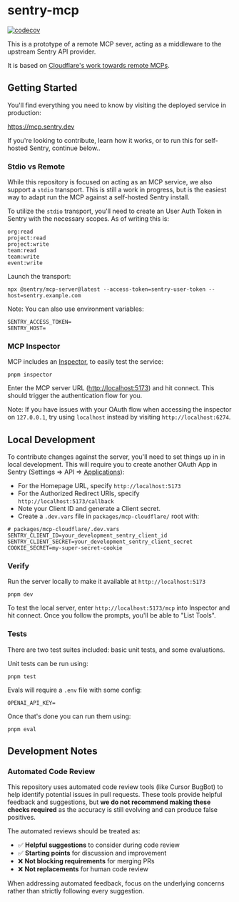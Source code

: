 # sentry-mcp

[![codecov](https://codecov.io/gh/getsentry/sentry-mcp/graph/badge.svg?token=khVKvJP5Ig)](https://codecov.io/gh/getsentry/sentry-mcp)

This is a prototype of a remote MCP sever, acting as a middleware to the upstream Sentry API provider.

It is based on [Cloudflare's work towards remote MCPs](https://blog.cloudflare.com/remote-model-context-protocol-servers-mcp/).

## Getting Started

You'll find everything you need to know by visiting the deployed service in production:

<https://mcp.sentry.dev>

If you're looking to contribute, learn how it works, or to run this for self-hosted Sentry, continue below..

### Stdio vs Remote

While this repository is focused on acting as an MCP service, we also support a `stdio` transport. This is still a work in progress, but is the easiest way to adapt run the MCP against a self-hosted Sentry install.

To utilize the `stdio` transport, you'll need to create an User Auth Token in Sentry with the necessary scopes. As of writing this is:

```
org:read
project:read
project:write
team:read
team:write
event:write
```

Launch the transport:

```shell
npx @sentry/mcp-server@latest --access-token=sentry-user-token --host=sentry.example.com
```

Note: You can also use environment variables:

```shell
SENTRY_ACCESS_TOKEN=
SENTRY_HOST=
```

### MCP Inspector

MCP includes an [Inspector](https://modelcontextprotocol.io/docs/tools/inspector), to easily test the service:

```shell
pnpm inspector
```

Enter the MCP server URL (<http://localhost:5173>) and hit connect. This should trigger the authentication flow for you.

Note: If you have issues with your OAuth flow when accessing the inspector on `127.0.0.1`, try using `localhost` instead by visiting `http://localhost:6274`.

## Local Development

To contribute changes against the server, you'll need to set things up in in local development. This will require you to create another OAuth App in Sentry (Settings => API => [Applications](https://sentry.io/settings/account/api/applications/)):

- For the Homepage URL, specify `http://localhost:5173`
- For the Authorized Redirect URIs, specify `http://localhost:5173/callback`
- Note your Client ID and generate a Client secret.
- Create a `.dev.vars` file in `packages/mcp-cloudflare/` root with:

```shell
# packages/mcp-cloudflare/.dev.vars
SENTRY_CLIENT_ID=your_development_sentry_client_id
SENTRY_CLIENT_SECRET=your_development_sentry_client_secret
COOKIE_SECRET=my-super-secret-cookie
```

### Verify

Run the server locally to make it available at `http://localhost:5173`

```shell
pnpm dev
```

To test the local server, enter `http://localhost:5173/mcp` into Inspector and hit connect. Once you follow the prompts, you'll be able to "List Tools".

### Tests

There are two test suites included: basic unit tests, and some evaluations.

Unit tests can be run using:

```shell
pnpm test
```

Evals will require a `.env` file with some config:

```shell
OPENAI_API_KEY=
```

Once that's done you can run them using:

```shell
pnpm eval
```

## Development Notes

### Automated Code Review

This repository uses automated code review tools (like Cursor BugBot) to help identify potential issues in pull requests. These tools provide helpful feedback and suggestions, but **we do not recommend making these checks required** as the accuracy is still evolving and can produce false positives.

The automated reviews should be treated as:
- ✅ **Helpful suggestions** to consider during code review
- ✅ **Starting points** for discussion and improvement  
- ❌ **Not blocking requirements** for merging PRs
- ❌ **Not replacements** for human code review

When addressing automated feedback, focus on the underlying concerns rather than strictly following every suggestion.
